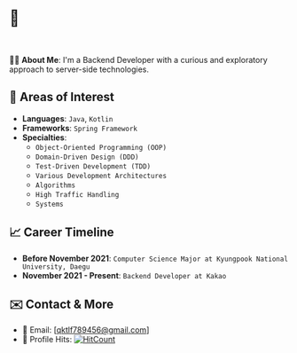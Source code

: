 # 👋
<br>

👨‍💻 **About Me**: 
I'm a Backend Developer with a curious and exploratory approach to server-side technologies.

## 🎯 Areas of Interest
- **Languages**: `Java`, `Kotlin`
- **Frameworks**: `Spring Framework`
- **Specialties**: 
  - `Object-Oriented Programming (OOP)`
  - `Domain-Driven Design (DDD)`
  - `Test-Driven Development (TDD)`
  - `Various Development Architectures`
  - `Algorithms`
  - `High Traffic Handling`
  - `Systems`


## 📈 Career Timeline
- **Before November 2021**: `Computer Science Major at Kyungpook National University, Daegu`
- **November 2021 - Present**: `Backend Developer at Kakao`


## ✉️ Contact & More
- 📧 Email: [qktlf789456@gmail.com]
- 🔗 Profile Hits: [![HitCount](https://hits.dwyl.com/qktlf789456-github/DASHBOARD.svg?style=flat-square)](http://hits.dwyl.com/qktlf789456-github/DASHBOARD)
